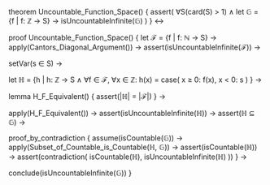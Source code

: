 theorem Uncountable_Function_Space() {
  assert(
    ∀S(card(S) > 1) ∧
    let 𝔾 = {f | f: ℤ → S} →
    isUncountableInfinite(𝔾)
  )
} ↔

proof Uncountable_Function_Space() {
  let ℱ = {f | f: ℕ → S} →
  apply(Cantors_Diagonal_Argument()) →
  assert(isUncountableInfinite(ℱ)) →
  
  setVar(s ∈ S) →
  
  let ℍ = {h | h: ℤ → S ∧ 
    ∀f ∈ ℱ, ∀x ∈ ℤ: 
      h(x) = case(
        x ≥ 0: f(x),
        x < 0: s
      )
  } →
  
  lemma H_F_Equivalent() {
    assert(|ℍ| = |ℱ|)
  } →
  
  apply(H_F_Equivalent()) →
  assert(isUncountableInfinite(ℍ)) →
  assert(ℍ ⊆ 𝔾) →
  
  proof_by_contradiction {
    assume(isCountable(𝔾)) →
    apply(Subset_of_Countable_is_Countable(ℍ, 𝔾)) →
    assert(isCountable(ℍ)) →
    assert(contradiction(
      isCountable(ℍ),
      isUncountableInfinite(ℍ)
    ))
  } →
  
  conclude(isUncountableInfinite(𝔾))
}